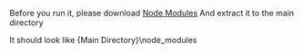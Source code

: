 Before you run it, please download [Node Modules](https://github.com/Le-Shunny/Shunny-Bot/releases/tag/node_modules)
And extract it to the main directory

It should look like {Main Directory}\node_modules
